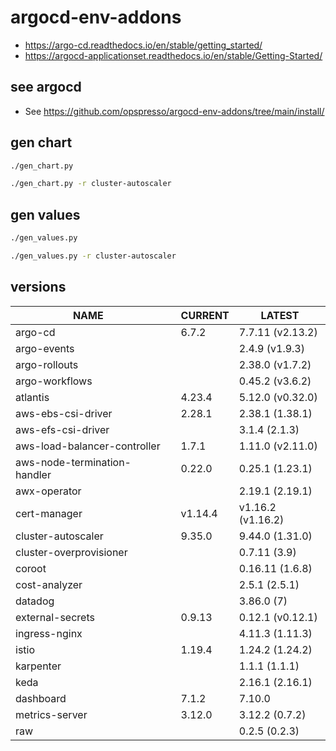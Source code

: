 # argocd-env-addons

* <https://argo-cd.readthedocs.io/en/stable/getting_started/>
* <https://argocd-applicationset.readthedocs.io/en/stable/Getting-Started/>

## see argocd

* See <https://github.com/opspresso/argocd-env-addons/tree/main/install/>

## gen chart

```bash
./gen_chart.py

./gen_chart.py -r cluster-autoscaler
```

## gen values

```bash
./gen_values.py

./gen_values.py -r cluster-autoscaler
```

## versions

<!--- BEGIN_VERSION --->
| NAME | | CURRENT | LATEST |
| --- | - | --- | --- |
| argo-cd |  | 6.7.2 | 7.7.11 (v2.13.2) |
| argo-events |  |  | 2.4.9 (v1.9.3) |
| argo-rollouts |  |  | 2.38.0 (v1.7.2) |
| argo-workflows |  |  | 0.45.2 (v3.6.2) |
| atlantis |  | 4.23.4 | 5.12.0 (v0.32.0) |
| aws-ebs-csi-driver |  | 2.28.1 | 2.38.1 (1.38.1) |
| aws-efs-csi-driver |  |  | 3.1.4 (2.1.3) |
| aws-load-balancer-controller |  | 1.7.1 | 1.11.0 (v2.11.0) |
| aws-node-termination-handler |  | 0.22.0 | 0.25.1 (1.23.1) |
| awx-operator |  |  | 2.19.1 (2.19.1) |
| cert-manager |  | v1.14.4 | v1.16.2 (v1.16.2) |
| cluster-autoscaler |  | 9.35.0 | 9.44.0 (1.31.0) |
| cluster-overprovisioner |  |  | 0.7.11 (3.9) |
| coroot |  |  | 0.16.11 (1.6.8) |
| cost-analyzer |  |  | 2.5.1 (2.5.1) |
| datadog |  |  | 3.86.0 (7) |
| external-secrets |  | 0.9.13 | 0.12.1 (v0.12.1) |
| ingress-nginx |  |  | 4.11.3 (1.11.3) |
| istio |  | 1.19.4 | 1.24.2 (1.24.2) |
| karpenter |  |  | 1.1.1 (1.1.1) |
| keda |  |  | 2.16.1 (2.16.1) |
| dashboard |  | 7.1.2 | 7.10.0 |
| metrics-server |  | 3.12.0 | 3.12.2 (0.7.2) |
| raw |  |  | 0.2.5 (0.2.3) |
<!--- END_VERSION --->
